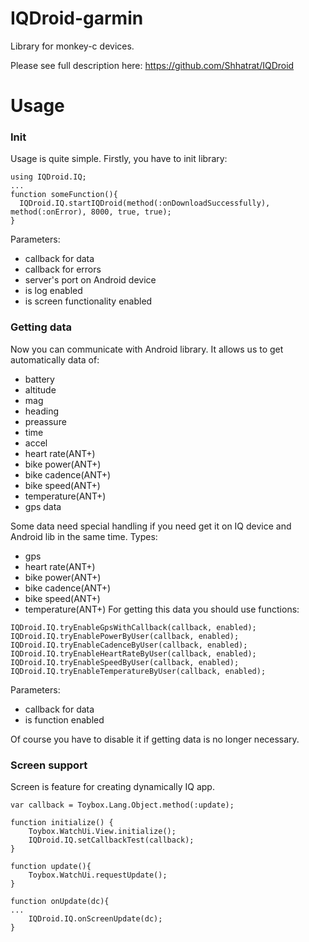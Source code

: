 # IQDroid-garmin

Library for monkey-c devices. 

Please see full description here: https://github.com/Shhatrat/IQDroid

# Usage
### Init
Usage is quite simple. Firstly, you have to init library:

```        
using IQDroid.IQ;
...
function someFunction(){
  IQDroid.IQ.startIQDroid(method(:onDownloadSuccessfully), method(:onError), 8000, true, true); 
}
```
Parameters:
 - callback for data
 - callback for errors
 - server's port on Android device
 - is log enabled
 - is screen functionality enabled

### Getting data

Now you can communicate with Android library. It allows us to get automatically data of:
 - battery
 - altitude
 - mag
 - heading
 - preassure
 - time
 - accel
 - heart rate(ANT+)
 - bike power(ANT+)
 - bike cadence(ANT+)
 - bike speed(ANT+)
 - temperature(ANT+)
 - gps data


Some data need special handling if you need get it on IQ device and Android lib in the same time. Types:
 - gps
 - heart rate(ANT+)
 - bike power(ANT+)
 - bike cadence(ANT+)
 - bike speed(ANT+)
 - temperature(ANT+)
 For getting this data you should use functions:

```
IQDroid.IQ.tryEnableGpsWithCallback(callback, enabled);
IQDroid.IQ.tryEnablePowerByUser(callback, enabled);
IQDroid.IQ.tryEnableCadenceByUser(callback, enabled);
IQDroid.IQ.tryEnableHeartRateByUser(callback, enabled);
IQDroid.IQ.tryEnableSpeedByUser(callback, enabled);
IQDroid.IQ.tryEnableTemperatureByUser(callback, enabled);
```
Parameters:
 - callback for data
 - is function enabled
 
Of course you have to disable it if getting data is no longer necessary.

### Screen support
Screen is feature for creating dynamically IQ app.
```
var callback = Toybox.Lang.Object.method(:update);

function initialize() {
    Toybox.WatchUi.View.initialize();
	IQDroid.IQ.setCallbackTest(callback);
}

function update(){
	Toybox.WatchUi.requestUpdate();
}

function onUpdate(dc){
...
	IQDroid.IQ.onScreenUpdate(dc);
}
```
